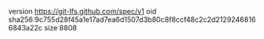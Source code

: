 version https://git-lfs.github.com/spec/v1
oid sha256:9c755d28f45a1e17ad7ea6d1507d3b80c8f8ccf48c2c2d21292468166843a22c
size 8808
